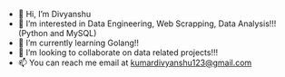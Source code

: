 - 👋 Hi, I’m Divyanshu
- 👀 I’m interested in Data Engineering, Web Scrapping, Data Analysis!!! (Python and MySQL)
- 🌱 I’m currently learning Golang!!
- 💞️ I’m looking to collaborate on data related projects!!!
- 📫 You can reach me email at kumardivyanshu123@gmail.com

<!---
div927/div927 is a ✨ special ✨ repository because its `README.md` (this file) appears on your GitHub profile.
You can click the Preview link to take a look at your changes.
--->
